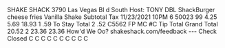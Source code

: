 SHAKE SHACK 3790 Las Vegas Bl d South Host: TONY DBL ShackBurger cheese fries Vanilla Shake Subtotal Tax 11/23/2021 10PM 6 50023 99 4.25 5.69 18.93 1 .59 To Stay Total 2 .52 C5562 FP MC #C Tip Total Grand Total 20.52 2 23.36 23.36 How'd We Oo? shakeshack.com/feedback --- Check Closed C C C C C C C C C C